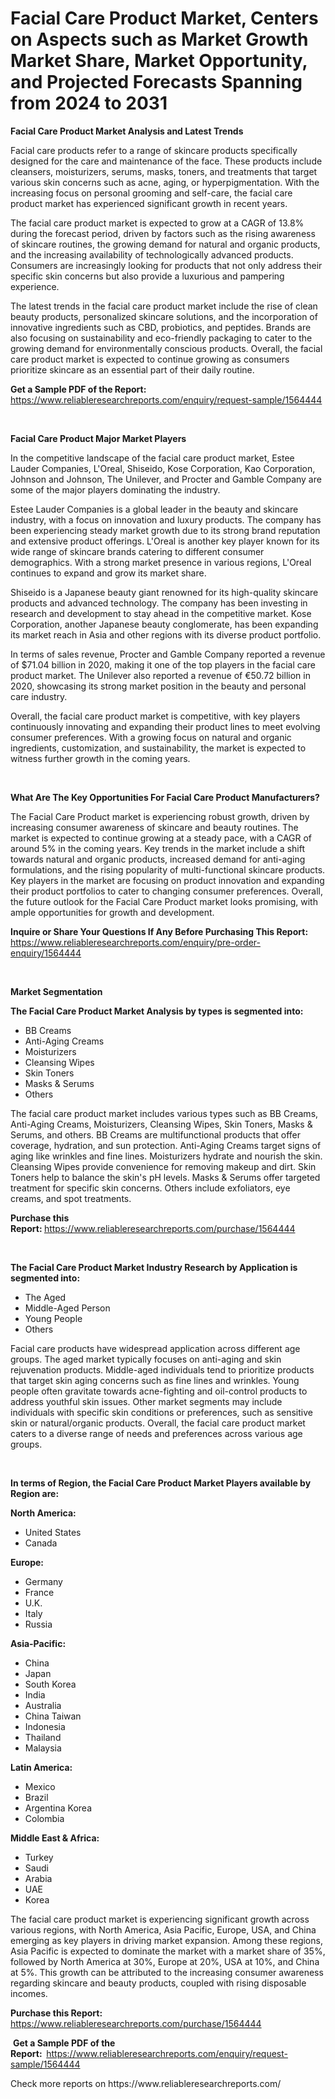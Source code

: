<p><h1>Facial Care Product Market, Centers on Aspects such as Market Growth Market Share, Market Opportunity, and Projected Forecasts Spanning from 2024 to 2031</h1></p><p><strong>Facial Care Product Market Analysis and Latest Trends</strong></p>
<p><p>Facial care products refer to a range of skincare products specifically designed for the care and maintenance of the face. These products include cleansers, moisturizers, serums, masks, toners, and treatments that target various skin concerns such as acne, aging, or hyperpigmentation. With the increasing focus on personal grooming and self-care, the facial care product market has experienced significant growth in recent years.</p><p>The facial care product market is expected to grow at a CAGR of 13.8% during the forecast period, driven by factors such as the rising awareness of skincare routines, the growing demand for natural and organic products, and the increasing availability of technologically advanced products. Consumers are increasingly looking for products that not only address their specific skin concerns but also provide a luxurious and pampering experience.</p><p>The latest trends in the facial care product market include the rise of clean beauty products, personalized skincare solutions, and the incorporation of innovative ingredients such as CBD, probiotics, and peptides. Brands are also focusing on sustainability and eco-friendly packaging to cater to the growing demand for environmentally conscious products. Overall, the facial care product market is expected to continue growing as consumers prioritize skincare as an essential part of their daily routine.</p></p>
<p><strong>Get a Sample PDF of the Report:&nbsp;</strong> <a href="https://www.reliableresearchreports.com/enquiry/request-sample/1564444">https://www.reliableresearchreports.com/enquiry/request-sample/1564444</a></p>
<p>&nbsp;</p>
<p><strong>Facial Care Product Major Market Players</strong></p>
<p><p>In the competitive landscape of the facial care product market, Estee Lauder Companies, L'Oreal, Shiseido, Kose Corporation, Kao Corporation, Johnson and Johnson, The Unilever, and Procter and Gamble Company are some of the major players dominating the industry. </p><p>Estee Lauder Companies is a global leader in the beauty and skincare industry, with a focus on innovation and luxury products. The company has been experiencing steady market growth due to its strong brand reputation and extensive product offerings. L'Oreal is another key player known for its wide range of skincare brands catering to different consumer demographics. With a strong market presence in various regions, L'Oreal continues to expand and grow its market share.</p><p>Shiseido is a Japanese beauty giant renowned for its high-quality skincare products and advanced technology. The company has been investing in research and development to stay ahead in the competitive market. Kose Corporation, another Japanese beauty conglomerate, has been expanding its market reach in Asia and other regions with its diverse product portfolio.</p><p>In terms of sales revenue, Procter and Gamble Company reported a revenue of $71.04 billion in 2020, making it one of the top players in the facial care product market. The Unilever also reported a revenue of €50.72 billion in 2020, showcasing its strong market position in the beauty and personal care industry.</p><p>Overall, the facial care product market is competitive, with key players continuously innovating and expanding their product lines to meet evolving consumer preferences. With a growing focus on natural and organic ingredients, customization, and sustainability, the market is expected to witness further growth in the coming years.</p></p>
<p>&nbsp;</p>
<p><strong>What Are The Key Opportunities For Facial Care Product Manufacturers?</strong></p>
<p><p>The Facial Care Product market is experiencing robust growth, driven by increasing consumer awareness of skincare and beauty routines. The market is expected to continue growing at a steady pace, with a CAGR of around 5% in the coming years. Key trends in the market include a shift towards natural and organic products, increased demand for anti-aging formulations, and the rising popularity of multi-functional skincare products. Key players in the market are focusing on product innovation and expanding their product portfolios to cater to changing consumer preferences. Overall, the future outlook for the Facial Care Product market looks promising, with ample opportunities for growth and development.</p></p>
<p><strong>Inquire or Share Your Questions If Any Before Purchasing This Report:</strong> <a href="https://www.reliableresearchreports.com/enquiry/pre-order-enquiry/1564444">https://www.reliableresearchreports.com/enquiry/pre-order-enquiry/1564444</a></p>
<p>&nbsp;</p>
<p><strong>Market Segmentation</strong></p>
<p><strong>The Facial Care Product Market Analysis by types is segmented into:</strong></p>
<p><ul><li>BB Creams</li><li>Anti-Aging Creams</li><li>Moisturizers</li><li>Cleansing Wipes</li><li>Skin Toners</li><li>Masks & Serums</li><li>Others</li></ul></p>
<p><p>The facial care product market includes various types such as BB Creams, Anti-Aging Creams, Moisturizers, Cleansing Wipes, Skin Toners, Masks & Serums, and others. BB Creams are multifunctional products that offer coverage, hydration, and sun protection. Anti-Aging Creams target signs of aging like wrinkles and fine lines. Moisturizers hydrate and nourish the skin. Cleansing Wipes provide convenience for removing makeup and dirt. Skin Toners help to balance the skin's pH levels. Masks & Serums offer targeted treatment for specific skin concerns. Others include exfoliators, eye creams, and spot treatments.</p></p>
<p><strong>Purchase this Report:&nbsp;</strong><a href="https://www.reliableresearchreports.com/purchase/1564444">https://www.reliableresearchreports.com/purchase/1564444</a></p>
<p>&nbsp;</p>
<p><strong>The Facial Care Product Market Industry Research by Application is segmented into:</strong></p>
<p><ul><li>The Aged</li><li>Middle-Aged Person</li><li>Young People</li><li>Others</li></ul></p>
<p><p>Facial care products have widespread application across different age groups. The aged market typically focuses on anti-aging and skin rejuvenation products. Middle-aged individuals tend to prioritize products that target skin aging concerns such as fine lines and wrinkles. Young people often gravitate towards acne-fighting and oil-control products to address youthful skin issues. Other market segments may include individuals with specific skin conditions or preferences, such as sensitive skin or natural/organic products. Overall, the facial care product market caters to a diverse range of needs and preferences across various age groups.</p></p>
<p>&nbsp;</p>
<p><strong>In terms of Region, the Facial Care Product Market Players available by Region are:</strong></p>
<p>
    <p> <strong> North America: </strong>
        <ul>
            <li>United States</li>
            <li>Canada</li>
        </ul>
        </p> 
    <p> <strong> Europe: </strong>
        <ul>
            <li>Germany</li>
            <li>France</li>
            <li>U.K.</li>
            <li>Italy</li>
            <li>Russia</li>
        </ul>
        </p> 
    <p> <strong> Asia-Pacific: </strong>
        <ul>
            <li>China</li>
            <li>Japan</li>
            <li>South Korea</li>
            <li>India</li>
            <li>Australia</li>
            <li>China Taiwan</li>
            <li>Indonesia</li>
            <li>Thailand</li>
            <li>Malaysia</li>
        </ul>
        </p> 
    <p> <strong> Latin America: </strong>
        <ul>
            <li>Mexico</li>
            <li>Brazil</li>
            <li>Argentina Korea</li>
            <li>Colombia</li>
        </ul>
        </p> 
    <p> <strong> Middle East & Africa: </strong>
        <ul>
            <li>Turkey</li>
            <li>Saudi</li>
            <li>Arabia</li>
            <li>UAE</li>
            <li>Korea</li>
        </ul>
    </p>
    </p>
<p><p>The facial care product market is experiencing significant growth across various regions, with North America, Asia Pacific, Europe, USA, and China emerging as key players in driving market expansion. Among these regions, Asia Pacific is expected to dominate the market with a market share of 35%, followed by North America at 30%, Europe at 20%, USA at 10%, and China at 5%. This growth can be attributed to the increasing consumer awareness regarding skincare and beauty products, coupled with rising disposable incomes.</p></p>
<p><strong>Purchase this Report: </strong><a href="https://www.reliableresearchreports.com/purchase/1564444">https://www.reliableresearchreports.com/purchase/1564444</a></p>
<p>&nbsp;<strong>Get a Sample PDF of the Report:&nbsp;&nbsp;</strong><a href="https://www.reliableresearchreports.com/enquiry/request-sample/1564444">https://www.reliableresearchreports.com/enquiry/request-sample/1564444</a></p>
<p><strong></strong></p>
<p>Check more reports on https://www.reliableresearchreports.com/</p>